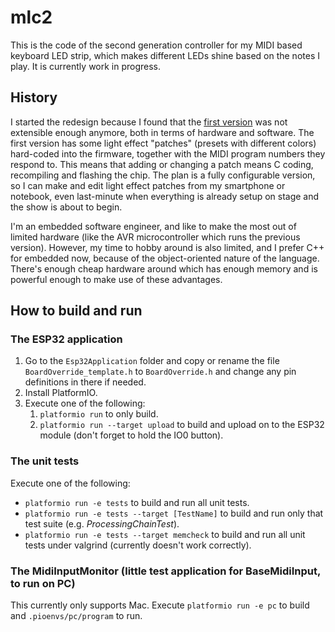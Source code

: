 # mlc2
This is the code of the second generation controller for my MIDI based keyboard LED strip, which makes different LEDs
shine based on the notes I play. It is currently work in progress.

## History
I started the redesign because I found that the [first version](https://github.com/danielschenk/mlc) was not extensible
enough anymore, both in terms of hardware and software.
The first version has some light effect "patches" (presets with different colors) hard-coded into
the firmware, together with the MIDI program numbers they respond to. This means that adding or changing a patch means
C coding, recompiling and flashing the chip.
The plan is a fully configurable version, so I can make and edit light effect patches from my smartphone or notebook,
even last-minute when everything is already setup on stage and the show is about to begin.

I'm an embedded software engineer, and like to make the most out of limited hardware (like the AVR microcontroller which
runs the previous version). However, my time to hobby around is also limited, and I prefer C++ for embedded now, because
of the object-oriented nature of the language. There's enough cheap hardware around which has enough memory and is
powerful enough to make use of these advantages.

## How to build and run
### The ESP32 application
1. Go to the `Esp32Application` folder and copy or rename the file `BoardOverride_template.h` to `BoardOverride.h` and change any pin definitions in there if needed.
1. Install PlatformIO.
1. Execute one of the following:
    1. `platformio run` to only build.
    1. `platformio run --target upload` to build and upload on to the ESP32 module (don't forget to hold the IO0 button).

### The unit tests
Execute one of the following:
- `platformio run -e tests` to build and run all unit tests.
- `platformio run -e tests --target [TestName]` to build and run only that test suite (e.g. _ProcessingChainTest_). 
- `platformio run -e tests --target memcheck` to build and run all unit tests under valgrind (currently doesn't work correctly).

### The MidiInputMonitor (little test application for BaseMidiInput, to run on PC)
This currently only supports Mac.
Execute `platformio run -e pc` to build and `.pioenvs/pc/program` to run.
